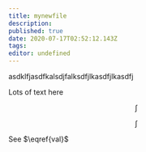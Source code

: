 ```yaml
---
title: mynewfile
description: 
published: true
date: 2020-07-17T02:52:12.143Z
tags: 
editor: undefined
---
```


asdklfjasdfkalsdjfalksdfjlkasdfjlkasdfj




Lots of text here



$$
\int \tag{test}
$$

$$
\int \label{val}
$$

See $\eqref{val}$ 